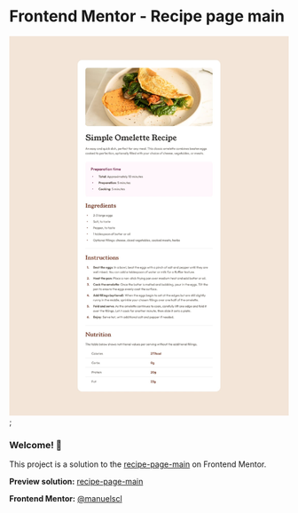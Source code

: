 
# Frontend Mentor - Recipe page main

![Design preview for the Stats preview card component coding challenge](./design/desktop-design.jpg);

### Welcome! 👋

This project is a solution to the [recipe-page-main](https://www.frontendmentor.io/challenges/recipe-page-KiTsR8QQKm) on Frontend Mentor.  

**Preview solution:**  [recipe-page-main](https://manuelscl.github.io/recipe-page-main)

**Frontend Mentor:**  [@manuelscl](https://www.frontendmentor.io/profile/manuelscl)